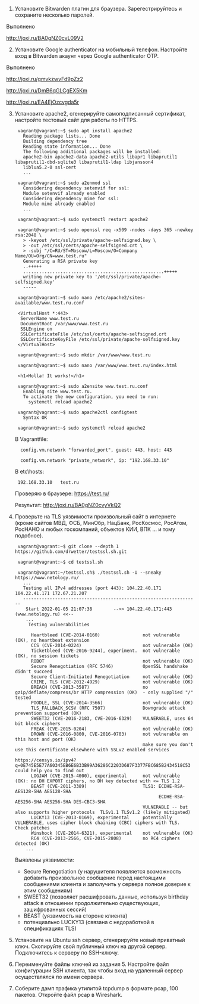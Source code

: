 1. Установите Bitwarden плагин для браузера. Зарегестрируйтесь и сохраните несколько паролей.

  Выполнено
  
  http://joxi.ru/BA0gNZ0cvL09V2

2. Установите Google authenticator на мобильный телефон. Настройте вход в Bitwarden акаунт через Google authenticator OTP.

  Выполнено
  
  http://joxi.ru/gmvkzwvFd9pZz2
  
  http://joxi.ru/DmB6qGLCgEX5Km
  
  http://joxi.ru/EA4EjOzcvgda5r

3. Установите apache2, сгенерируйте самоподписанный сертификат, настройте тестовый сайт для работы по HTTPS.

        vagrant@vagrant:~$ sudo apt install apache2
          Reading package lists... Done
          Building dependency tree
          Reading state information... Done
          The following additional packages will be installed:
          apache2-bin apache2-data apache2-utils libapr1 libaprutil1 libaprutil1-dbd-sqlite3 libaprutil1-ldap libjansson4
          liblua5.2-0 ssl-cert
          ...

        vagrant@vagrant:~$ sudo a2enmod ssl
          Considering dependency setenvif for ssl:
          Module setenvif already enabled
          Considering dependency mime for ssl:
          Module mime already enabled
          ...
          
        vagrant@vagrant:~$ sudo systemctl restart apache2
        
        vagrant@vagrant:~$ sudo openssl req -x509 -nodes -days 365 -newkey rsa:2048 \
          > -keyout /etc/ssl/private/apache-selfsigned.key \
          > -out /etc/ssl/certs/apache-selfsigned.crt \
          > -subj "/C=RU/ST=Moscow/L=Moscow/O=Company Name/OU=Org/CN=www.test.ru"
          Generating a RSA private key
          ..+++++
          .....................................................+++++
          writing new private key to '/etc/ssl/private/apache-selfsigned.key'
          -----
          
        vagrant@vagrant:~$ sudo nano /etc/apache2/sites-available/www.test.ru.conf
        
        <VirtualHost *:443>
         ServerName www.test.ru
         DocumentRoot /var/www/www.test.ru
         SSLEngine on
         SSLCertificateFile /etc/ssl/certs/apache-selfsigned.crt
         SSLCertificateKeyFile /etc/ssl/private/apache-selfsigned.key
        </VirtualHost>
        
        vagrant@vagrant:~$ sudo mkdir /var/www/www.test.ru
        
        vagrant@vagrant:~$ sudo nano /var/www/www.test.ru/index.html
        
        <h1>Holla! It works!</h1>
        
        vagrant@vagrant:~$ sudo a2ensite www.test.ru.conf
          Enabling site www.test.ru.
          To activate the new configuration, you need to run:
            systemctl reload apache2
          
        vagrant@vagrant:~$ sudo apache2ctl configtest
          Syntax OK
          
        vagrant@vagrant:~$ sudo systemctl reload apache2
        
        
     В Vagrantfile:
        
         config.vm.network "forwarded_port", guest: 443, host: 443
         
         config.vm.network "private_network", ip: "192.168.33.10"
         
        
     В etc\hosts:
        
        192.168.33.10   test.ru

        
     Проверяю в браузере: https://test.ru/
        
     Результат:     http://joxi.ru/BA0gNZ0cvyVkQ2

4. Проверьте на TLS уязвимости произвольный сайт в интернете (кроме сайтов МВД, ФСБ, МинОбр, НацБанк, РосКосмос, РосАтом, РосНАНО и любых госкомпаний, объектов КИИ, ВПК ... и тому подобное).

        vagrant@vagrant:~$ git clone --depth 1 https://github.com/drwetter/testssl.sh.git
        
        vagrant@vagrant:~$ cd testssl.sh

        vagrant@vagrant:~/testssl.sh$ ./testssl.sh -U --sneaky https://www.netology.ru/
          ...
          Testing all IPv4 addresses (port 443): 104.22.40.171 104.22.41.171 172.67.21.207
          ------------------------------------------------------------------
           Start 2022-01-05 21:07:38        -->> 104.22.40.171:443 (www.netology.ru) <<--
           ...
            Testing vulnerabilities

             Heartbleed (CVE-2014-0160)                not vulnerable (OK), no heartbeat extension
             CCS (CVE-2014-0224)                       not vulnerable (OK)
             Ticketbleed (CVE-2016-9244), experiment.  not vulnerable (OK), no session tickets
             ROBOT                                     not vulnerable (OK)
             Secure Renegotiation (RFC 5746)           OpenSSL handshake didn't succeed
             Secure Client-Initiated Renegotiation     not vulnerable (OK)
             CRIME, TLS (CVE-2012-4929)                not vulnerable (OK)
             BREACH (CVE-2013-3587)                    no gzip/deflate/compress/br HTTP compression (OK)  - only supplied "/" tested
             POODLE, SSL (CVE-2014-3566)               not vulnerable (OK)
             TLS_FALLBACK_SCSV (RFC 7507)              Downgrade attack prevention supported (OK)
             SWEET32 (CVE-2016-2183, CVE-2016-6329)    VULNERABLE, uses 64 bit block ciphers
             FREAK (CVE-2015-0204)                     not vulnerable (OK)
             DROWN (CVE-2016-0800, CVE-2016-0703)      not vulnerable on this host and port (OK)
                                                       make sure you don't use this certificate elsewhere with SSLv2 enabled services
                                                       https://censys.io/ipv4?q=0E745E5E77A60345EB6E6B33B99A36286C2203D687F3377FBC685B2434518C53 could help you to find out
             LOGJAM (CVE-2015-4000), experimental      not vulnerable (OK): no DH EXPORT ciphers, no DH key detected with <= TLS 1.2
             BEAST (CVE-2011-3389)                     TLS1: ECDHE-RSA-AES128-SHA AES128-SHA
                                                             ECDHE-RSA-AES256-SHA AES256-SHA DES-CBC3-SHA
                                                       VULNERABLE -- but also supports higher protocols  TLSv1.1 TLSv1.2 (likely mitigated)
             LUCKY13 (CVE-2013-0169), experimental     potentially VULNERABLE, uses cipher block chaining (CBC) ciphers with TLS. Check patches
             Winshock (CVE-2014-6321), experimental    not vulnerable (OK)
             RC4 (CVE-2013-2566, CVE-2015-2808)        no RC4 ciphers detected (OK)
           ...
           
     Выявлены уязвимости: 
      - Secure Renegotiation (у нарушителя появляется возможность добавить произвольное сообщение перед настоящими сообщениями клиента и заполучить у сервера полное доверие к  этим сообщениям)
      - SWEET32 (позволяет расшифровать данные, используя birthday attack в отношении продолжительно существующих, зашифрованных  сессий)
      - BEAST (уязвимость на стороне клиента)
      - потенциально LUCKY13 (связана с недоработкой в спецификациях TLS)


5. Установите на Ubuntu ssh сервер, сгенерируйте новый приватный ключ. Скопируйте свой публичный ключ на другой сервер. Подключитесь к серверу по SSH-ключу.

  
 
6. Переименуйте файлы ключей из задания 5. Настройте файл конфигурации SSH клиента, так чтобы вход на удаленный сервер осуществлялся по имени сервера.

  

7. Соберите дамп трафика утилитой tcpdump в формате pcap, 100 пакетов. Откройте файл pcap в Wireshark.

  
